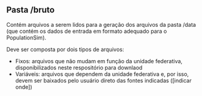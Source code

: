 ## Pasta /bruto

Contém arquivos a serem lidos para a geração dos arquivos da pasta /data (que contém os dados de entrada em formato adequado para o PopulationSim).

Deve ser composta por dois tipos de arquivos:
- Fixos: arquivos que não mudam em função da unidade federativa, disponibilizados neste respositório para downlaod
- Variáveis: arquivos que dependem da unidade federativa e, por isso, devem ser baixados pelo usuário direto das fontes indicadas ([indicar onde])
